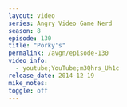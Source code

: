 ```yaml
---
layout: video
series: Angry Video Game Nerd
season: 8
episode: 130
title: "Porky's"
permalink: /avgn/episode-130
video_info:
  - youtube;YouTube;m3Qhrs_Uh1c
release_date: 2014-12-19
mike_notes:
toggle: off
---
```

